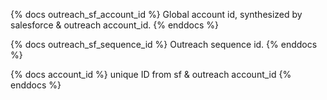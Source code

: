 {% docs outreach_sf_account_id %}
Global account id, synthesized by salesforce & outreach account_id.
{% enddocs %}

{% docs outreach_sf_sequence_id %}
Outreach sequence id.
{% enddocs %}

{% docs account_id %}
unique ID from sf & outreach account_id 
{% enddocs %}

